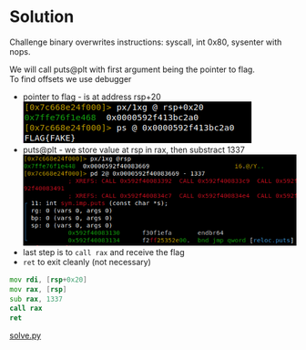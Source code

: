 # Solution

Challenge binary overwrites instructions: syscall, int 0x80, sysenter with nops.  
  
  
We will call puts@plt with first argument being the pointer to flag.  
To find offsets we use debugger  
- pointer to flag - is at address rsp+20  
![flag_location](1.png)
- puts@plt - we store value at rsp in rax, then substract 1337  
![puts@plt](2.png)
- last step is to `call rax` and receive the flag  
- `ret` to exit cleanly (not necessary)  
```asm
mov rdi, [rsp+0x20]
mov rax, [rsp]
sub rax, 1337
call rax
ret
```

[solve.py](solve.py)
